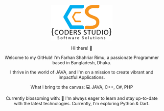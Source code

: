 <div align="center">
  <img src="https://github.com/FarhanShahariar/FarhanShahariar/blob/master/Logo1111.png?raw=true" alt="Your Name" width="200"/>

  Hi there! 👋

  Welcome to my GitHub! I'm Farhan Shahriar Rimu, a passionate Programmer based in Bangladesh, Dhaka.

  I thrive in the world of JAVA, and I'm on a mission to create vibrant and impactful Applications.

  What I bring to the canvas:
  💻 JAVA, C++, C#, PHP

  Currently blossoming with:
  🚀 I'm always eager to learn and stay up-to-date with the latest technologies. Currently, I'm exploring Python & Dart.
